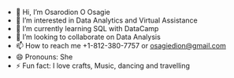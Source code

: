 - 👋 Hi, I’m Osarodion O Osagie
- 👀 I’m interested in Data Analytics and Virtual Assistance
- 🌱 I’m currently learning SQL with DataCamp
- 💞️ I’m looking to collaborate on Data Analysis
- 📫 How to reach me +1-812-380-7757 or osagiedion@gmail.com
- 😄 Pronouns: She
- ⚡ Fun fact: I love crafts, Music, dancing and travelling 

<!---
PennyBlessing/PennyBlessing is a ✨ special ✨ repository because its `README.md` (this file) appears on your GitHub profile.
You can click the Preview link to take a look at your changes.
--->

